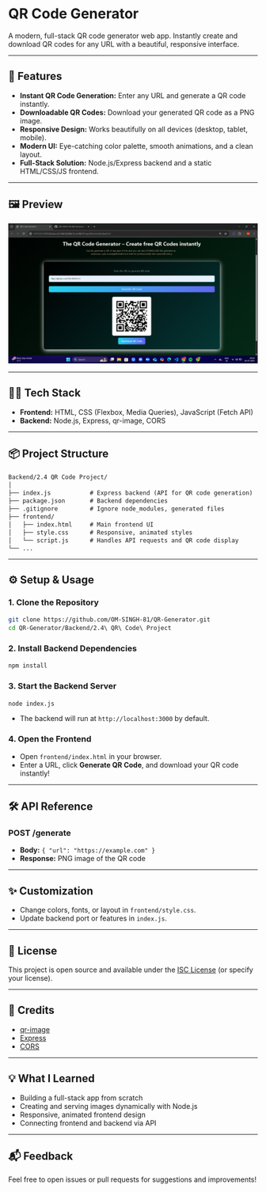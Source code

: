 # QR Code Generator

A modern, full-stack QR code generator web app. Instantly create and download QR codes for any URL with a beautiful, responsive interface.

---

## 🚀 Features
- **Instant QR Code Generation:** Enter any URL and generate a QR code instantly.
- **Downloadable QR Codes:** Download your generated QR code as a PNG image.
- **Responsive Design:** Works beautifully on all devices (desktop, tablet, mobile).
- **Modern UI:** Eye-catching color palette, smooth animations, and a clean layout.
- **Full-Stack Solution:** Node.js/Express backend and a static HTML/CSS/JS frontend.

---

## 🖼️ Preview

![App Screenshot](./upreview.png) <!-- Add a screenshot if available -->

---

## 🧑‍💻 Tech Stack
- **Frontend:** HTML, CSS (Flexbox, Media Queries), JavaScript (Fetch API)
- **Backend:** Node.js, Express, qr-image, CORS

---

## 📦 Project Structure
```
Backend/2.4 QR Code Project/
│
├── index.js           # Express backend (API for QR code generation)
├── package.json       # Backend dependencies
├── .gitignore         # Ignore node_modules, generated files
├── frontend/
│   ├── index.html     # Main frontend UI
│   ├── style.css      # Responsive, animated styles
│   └── script.js      # Handles API requests and QR code display
└── ...
```

---

## ⚙️ Setup & Usage

### 1. **Clone the Repository**
```sh
git clone https://github.com/OM-SINGH-81/QR-Generator.git
cd QR-Generator/Backend/2.4\ QR\ Code\ Project
```

### 2. **Install Backend Dependencies**
```sh
npm install
```

### 3. **Start the Backend Server**
```sh
node index.js
```
- The backend will run at `http://localhost:3000` by default.

### 4. **Open the Frontend**
- Open `frontend/index.html` in your browser.
- Enter a URL, click **Generate QR Code**, and download your QR code instantly!

---

## 🛠️ API Reference

### **POST /generate**
- **Body:** `{ "url": "https://example.com" }`
- **Response:** PNG image of the QR code

---

## ✨ Customization
- Change colors, fonts, or layout in `frontend/style.css`.
- Update backend port or features in `index.js`.

---

## 📄 License
This project is open source and available under the [ISC License](../LICENSE) (or specify your license).

---

## 🙌 Credits
- [qr-image](https://www.npmjs.com/package/qr-image)
- [Express](https://expressjs.com/)
- [CORS](https://www.npmjs.com/package/cors)

---

## 💡 What I Learned
- Building a full-stack app from scratch
- Creating and serving images dynamically with Node.js
- Responsive, animated frontend design
- Connecting frontend and backend via API

---

## 📬 Feedback
Feel free to open issues or pull requests for suggestions and improvements! 
